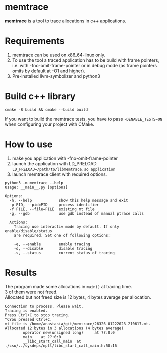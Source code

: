 # memtrace
**memtrace** is a tool to trace allocations in c++ applications.

# Requirements
1. memtrace can be used on x86_64-linux only.
2. To use the tool a traced application has to be build with frame pointers, \
i.e. with -fno-omit-frame-pointer or in debug mode (as frame pointers omits by default at -O1 and higher).
3. Pre-installed llvm-symbolizer and python3

# Build c++ library
```cmake -B build && cmake --build build```

If you want to build the memtrace tests, you have to pass `-DENABLE_TESTS=ON` when configuring your project with CMake.

# How to use
1. make you application with -fno-omit-frame-pointer
2. launch the application with LD_PRELOAD. \
`LD_PRELOAD=/path/to/libmemtrace.so application`
3. launch memtrace client with required options.
```
python3 -m memtrace --help
Usage: __main__.py [options]

Options:
  -h, --help            show this help message and exit
  -p PID, --pid=PID     process identifier
  -f FILE, --file=FILE  existing mt file
  -g, --gdb             use gdb instead of manual ptrace calls

  Actions:
    Tracing use interactiv mode by default. If only enable/disable/status
    are required. Set one of following options:

    -e, --enable        enable tracing
    -d, --disable       disable tracing
    -s, --status        current status of tracing

```

# Results
The program made some allocations in `main()` at tracing time. \
3 of them were not freed. \
Allocated but not freed size is 12 bytes, 4 bytes average per allocation.
```
Connection to process. Please wait.
Tracing is enabled.
Press Ctrl+C to stop tracing.
^CYou pressed Ctrl+C.
mt file is /home/anastasia/git/memtrace/26326-01222023-210617.mt.
Allocated 12 bytes in 3 allocations (4 bytes average)
        operator new(unsigned long)     at ??:0:0
        main    at ??:0:0
        __libc_start_call_main  at ./csu/../sysdeps/nptl/libc_start_call_main.h:58:16
```
